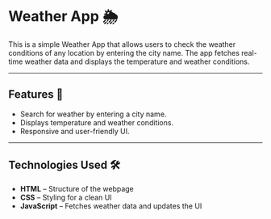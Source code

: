 # Weather App 🌦️     
     
This is a simple Weather App that allows users to check the weather conditions of any location by entering the city name. The app fetches real-time weather data and displays the temperature and weather conditions.
  
---
  
## Features 🚀  
- Search for weather by entering a city name.  
- Displays temperature and weather conditions.  
- Responsive and user-friendly UI.  

---

## Technologies Used 🛠️  
- **HTML** – Structure of the webpage  
- **CSS** – Styling for a clean UI  
- **JavaScript** – Fetches weather data and updates the UI  


